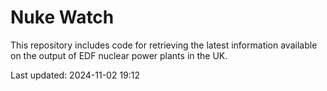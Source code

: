 # Nuke Watch

This repository includes code for retrieving the latest information available on the output of EDF nuclear power plants in the UK.

Last updated: 2024-11-02 19:12